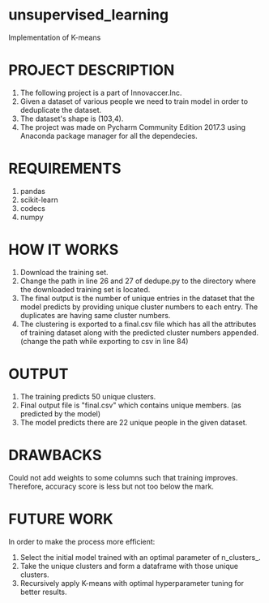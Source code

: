# unsupervised_learning
Implementation of K-means 

# PROJECT DESCRIPTION
1) The following project is a part of Innovaccer.Inc.
2) Given a dataset of various people we need to train model in order to deduplicate the dataset.
3) The dataset's shape is (103,4).
4) The project was made on Pycharm Community Edition 2017.3 using Anaconda package manager for all the dependecies.

# REQUIREMENTS
1) pandas
2) scikit-learn
3) codecs
4) numpy

# HOW IT WORKS
1) Download the training set.
2) Change the path in line 26 and 27 of dedupe.py to the directory where the downloaded training set is located.
3) The final output is the number of unique entries in the dataset that the model predicts by providing unique cluster numbers to
   each entry. The duplicates are having same cluster numbers.
4) The clustering is exported to a final.csv file which has all the attributes of training dataset along with the predicted cluster
   numbers appended. (change the path while exporting to csv in line 84)

# OUTPUT 
1) The training predicts 50 unique clusters.
2) Final output file is "final.csv" which contains unique members. (as predicted by the model)
3) The model predicts there are 22 unique people in the given dataset.

# DRAWBACKS
Could not add weights to some columns such that training improves. Therefore, accuracy score is less but not too below the mark.

# FUTURE WORK
In order to make the process more efficient:
1) Select the initial model trained with an optimal parameter of n_clusters_.
2) Take the unique clusters and form a dataframe with those unique clusters.
3) Recursively apply K-means with optimal hyperparameter tuning for better results.
